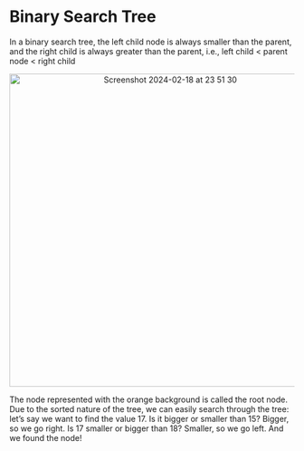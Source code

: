 # Binary Search Tree
In a binary search tree, the left child node is always smaller than the parent, and the right child is always greater than the parent, i.e., left child < parent node < right child

<p align="center">
  <img width="553" alt="Screenshot 2024-02-18 at 23 51 30" src="https://github.com/devaaks/data-structure-js/assets/16061289/2b9ee408-4935-471d-a198-0c9ff15d4b75">
</p>

The node represented with the orange background is called the root node. Due to the sorted nature of the tree, we can easily search through the tree: let’s say we want to find the value 17. Is it bigger or smaller than 15? Bigger, so we go right. Is 17 smaller or bigger than 18? Smaller, so we go left. And we found the node!
